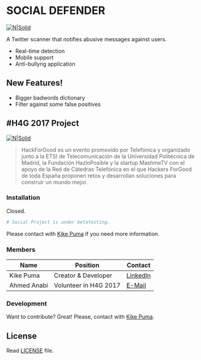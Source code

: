 # SOCIAL DEFENDER
[![N|Solid](https://api.travis-ci.org/travis-ci/travis-web.svg?branch=master)](https://drawer.sinfonier-project.net/)

A Twitter scanner that notifies abusive messages against users.

  - Real-time detection
  - Mobile support
  - Anti-bullyng  application

## New Features!

  - Bigger badwords dictionary
  - Filter against some false positives

## #H4G 2017 Project
[![N|Solid](https://encrypted-tbn2.gstatic.com/images?q=tbn:ANd9GcRKX0aBPb42f0lBByZqpBkdc8nAScKrMjJxkwzAkCXwsOT9mNNg0Q)](https://drawer.sinfonier-project.net/)

> HackForGood es un evento promovido por Telefónica y organizado junto a la ETSI de Telecomunicación de la Universidad Politécnica de Madrid, la Fundación HazloPosible y la startup MashmeTV con el apoyo de la Red de Cátedras Telefónica en el que Hackers ForGood de toda España proponen retos y desarrollan soluciones para construir un mundo mejor.

### Installation
Closed.
```sh
# Social Project is under betatesting.
```
 Please contact with [Kike Puma](https://linkedin.com/in/kikepuma) if you need more information.

### Members

| Name | Position | Contact |
| ------ | ------ | ------ |
| Kike Puma | Creator & Developer | [LinkedIn](https://linkedin.com/in/kikepuma) |
| Ahmed Anabi | Volunteer in H4G 2017 | [E-Mail](mc_ahmed@hotmail.es) |

### Development

Want to contribute? Great!
Please, contact with [Kike Puma](https://linkedin.com/in/kikepuma).

License
----
Read [LICENSE](https://github.com/KikePuma/socialdefender_/blob/master/LICENSE) file.